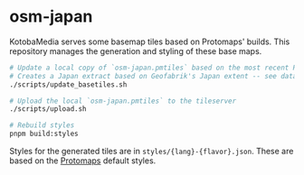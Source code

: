 # osm-japan

KotobaMedia serves some basemap tiles based on Protomaps' builds.
This repository manages the generation and styling of these base maps.

```bash
# Update a local copy of `osm-japan.pmtiles` based on the most recent Protomaps build
# Creates a Japan extract based on Geofabrik's Japan extent -- see data/geofabrik-japan.geojson for more
./scripts/update_basetiles.sh

# Upload the local `osm-japan.pmtiles` to the tileserver
./scripts/upload.sh

# Rebuild styles
pnpm build:styles
```

Styles for the generated tiles are in `styles/{lang}-{flavor}.json`. These are based on the [Protomaps](https://docs.protomaps.com/basemaps/flavors)
default styles.
